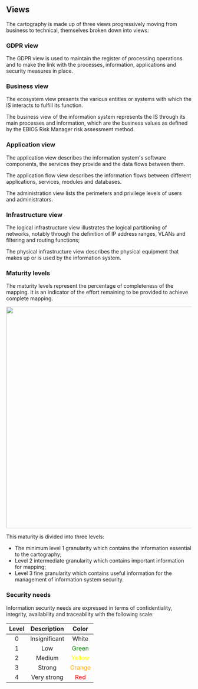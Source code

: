 ## Views

The cartography is made up of three views progressively moving from business to technical, themselves broken down into views:

### GDPR view

The GDPR view is used to maintain the register of processing operations and to make the link with the processes, information, applications and security measures in place. 

### Business view

The ecosystem view presents the various entities or systems with which the IS interacts to fulfill its function.

The business view of the information system represents the IS through its main processes and information, which are the business values as defined by the EBIOS Risk Manager risk assessment method.

### Application view

The application view describes the information system's software components, the services they provide and the data flows between them.

The application flow view describes the information flows between different applications, services, modules and databases.

The administration view lists the perimeters and privilege levels of users and administrators.


### Infrastructure view

The logical infrastructure view illustrates the logical partitioning of networks, notably through the definition of IP address ranges, VLANs and filtering and routing functions;

The physical infrastructure view describes the physical equipment that makes up or is used by the information system.

### Maturity levels

The maturity levels represent the percentage of completeness of the mapping. It is an indicator of the effort remaining to be provided to achieve complete mapping.

[<img src="/mercator/images/maturity.png" width="600">](/mercator/images/maturity.png)

This maturity is divided into three levels:

* The minimum level 1 granularity which contains the information essential to the cartography;
* Level 2 intermediate granularity which contains important information for mapping;
* Level 3 fine granularity which contains useful information for the management of information system security.

### Security needs

Information security needs are expressed in terms of confidentiality, integrity, availability and traceability with the following scale:

| Level | Description | Color |
|:----------:|:-------------:|:------:|
| 0| Insignificant | White |
| 1 | Low | <span style="color:green">Green</span> |
| 2 | Medium | <span style="color:yellow;">Yellow</span> |
| 3 | Strong | <span style="color:orange">Orange</span> |
| 4 | Very strong | <span style="color:red">Red</span> |
